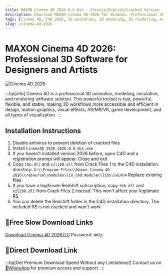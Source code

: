 ```yaml
---
title: MAXON Cinema 4D 2026.0.0 Win - Chinese/English/Cracked Version
description: Download MAXON Cinema 4D 2026 for Windows. Professional 3D animation, modeling, simulation and rendering software.
tags: [Cinema 4D, C4D 2026, 3D animation, 3D modeling, 3D rendering, motion graphics, visual effects, VFX, AR, VR, game development, visualization]
slug: /cinema-4d-2026
---
```


# MAXON Cinema 4D 2026: Professional 3D Software for Designers and Artists

![Cinema 4D 2026](https://www.gfxcamp.com/wp-content/uploads/2025/09/Cinema-4D-2026.jpg)

:::tip[info]
Cinema 4D is a professional 3D animation, modeling, simulation, and rendering software solution. This powerful toolset is fast, powerful, flexible, and stable, making 3D workflows more accessible and efficient in design, motion graphics, visual effects, AR/MR/VR, game development, and all types of visualization.
:::

## Installation Instructions

1. Disable antivirus to prevent deletion of cracked files
2. Install `Cinema4D_2026_2026.0.0_Win.exe`
3. If you haven't installed version 2026 before, open C4D and a registration prompt will appear. Close and exit
4. Copy `tbb.dll` and `xzlib0.dll` from Crack Files 1 to the C4D installation directory:
   `X:\\Program Files\\Maxon Cinema 4D 2026\\resource\\modules\\io_usd.module\\libs\\win64`
   Replace existing files
5. If you have a legitimate Redshift subscription, copy `tbb.dll` and `xzlib0.dll` from Crack Files 2 instead. This won't affect your legitimate RS
6. You can delete the Redshift folder in the C4D installation directory. The included RS is not cracked and won't work

## 🐌Free Slow Download Links
[Download Cinema 4D 2026.0.0](https://pan.baidu.com/s/1Mp_yDbFdyMIHw8Yc5aoMyA?pwd=4m2p) 
Password: `4m2p`

 ## 🚀Direct Download Link
:::tip[Get Premium Download Speed Without any Limitations!]
Contact us on [💬WhatsApp](https://wa.me/+8613237610083) for premium  access and support.
:::